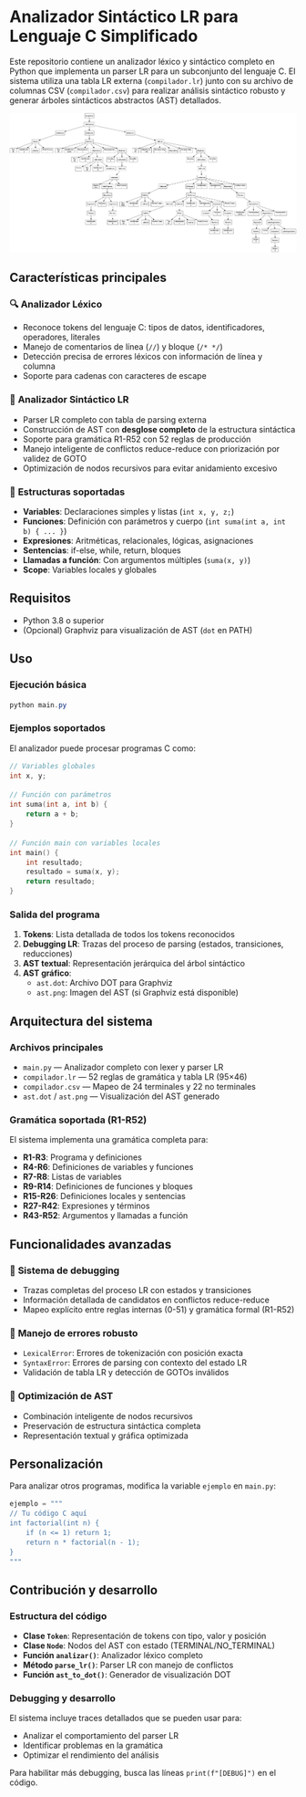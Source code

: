 # Analizador Sintáctico LR para Lenguaje C Simplificado

Este repositorio contiene un analizador léxico y sintáctico completo en Python que implementa un parser LR para un subconjunto del lenguaje C. El sistema utiliza una tabla LR externa (`compilador.lr`) junto con su archivo de columnas CSV (`compilador.csv`) para realizar análisis sintáctico robusto y generar árboles sintácticos abstractos (AST) detallados.

![Imagen ast](ast.png)

## Características principales

### 🔍 **Analizador Léxico**
- Reconoce tokens del lenguaje C: tipos de datos, identificadores, operadores, literales
- Manejo de comentarios de línea (`//`) y bloque (`/* */`)
- Detección precisa de errores léxicos con información de línea y columna
- Soporte para cadenas con caracteres de escape

### 🌳 **Analizador Sintáctico LR**
- Parser LR completo con tabla de parsing externa
- Construcción de AST con **desglose completo** de la estructura sintáctica
- Soporte para gramática R1-R52 con 52 reglas de producción
- Manejo inteligente de conflictos reduce-reduce con priorización por validez de GOTO
- Optimización de nodos recursivos para evitar anidamiento excesivo

### 📝 **Estructuras soportadas**
- **Variables**: Declaraciones simples y listas (`int x, y, z;`)
- **Funciones**: Definición con parámetros y cuerpo (`int suma(int a, int b) { ... }`)
- **Expresiones**: Aritméticas, relacionales, lógicas, asignaciones
- **Sentencias**: if-else, while, return, bloques
- **Llamadas a función**: Con argumentos múltiples (`suma(x, y)`)
- **Scope**: Variables locales y globales

## Requisitos
- Python 3.8 o superior
- (Opcional) Graphviz para visualización de AST (`dot` en PATH)
 

## Uso

### Ejecución básica
```powershell
python main.py
```

### Ejemplos soportados

El analizador puede procesar programas C como:

```c
// Variables globales
int x, y;

// Función con parámetros
int suma(int a, int b) {
    return a + b;
}

// Función main con variables locales
int main() {
    int resultado;
    resultado = suma(x, y);
    return resultado;
}
```

### Salida del programa
1. **Tokens**: Lista detallada de todos los tokens reconocidos
2. **Debugging LR**: Trazas del proceso de parsing (estados, transiciones, reducciones)
3. **AST textual**: Representación jerárquica del árbol sintáctico
4. **AST gráfico**: 
   - `ast.dot`: Archivo DOT para Graphviz
   - `ast.png`: Imagen del AST (si Graphviz está disponible)

## Arquitectura del sistema

### Archivos principales
- `main.py` — Analizador completo con lexer y parser LR
- `compilador.lr` — 52 reglas de gramática y tabla LR (95×46)
- `compilador.csv` — Mapeo de 24 terminales y 22 no terminales
- `ast.dot` / `ast.png` — Visualización del AST generado

### Gramática soportada (R1-R52)
El sistema implementa una gramática completa para:
- **R1-R3**: Programa y definiciones
- **R4-R6**: Definiciones de variables y funciones  
- **R7-R8**: Listas de variables
- **R9-R14**: Definiciones de funciones y bloques
- **R15-R26**: Definiciones locales y sentencias
- **R27-R42**: Expresiones y términos
- **R43-R52**: Argumentos y llamadas a función

## Funcionalidades avanzadas

### 🔧 **Sistema de debugging**
- Trazas completas del proceso LR con estados y transiciones
- Información detallada de candidatos en conflictos reduce-reduce
- Mapeo explícito entre reglas internas (0-51) y gramática formal (R1-R52)

### 🎯 **Manejo de errores robusto**
- `LexicalError`: Errores de tokenización con posición exacta
- `SyntaxError`: Errores de parsing con contexto del estado LR
- Validación de tabla LR y detección de GOTOs inválidos

### 🌲 **Optimización de AST**
- Combinación inteligente de nodos recursivos
- Preservación de estructura sintáctica completa
- Representación textual y gráfica optimizada

## Personalización

Para analizar otros programas, modifica la variable `ejemplo` en `main.py`:

```python
ejemplo = """
// Tu código C aquí
int factorial(int n) {
    if (n <= 1) return 1;
    return n * factorial(n - 1);
}
"""
```

## Contribución y desarrollo

### Estructura del código
- **Clase `Token`**: Representación de tokens con tipo, valor y posición
- **Clase `Node`**: Nodos del AST con estado (TERMINAL/NO_TERMINAL)
- **Función `analizar()`**: Analizador léxico completo
- **Método `parse_lr()`**: Parser LR con manejo de conflictos
- **Función `ast_to_dot()`**: Generador de visualización DOT

### Debugging y desarrollo
El sistema incluye traces detallados que se pueden usar para:
- Analizar el comportamiento del parser LR
- Identificar problemas en la gramática
- Optimizar el rendimiento del análisis

Para habilitar más debugging, busca las líneas `print(f"[DEBUG]")` en el código.


